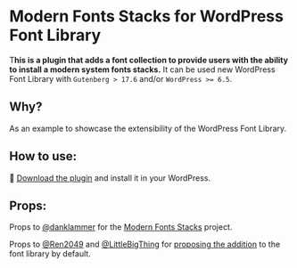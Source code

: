# Modern Fonts Stacks for WordPress Font Library

T**his is a plugin that adds a font collection to provide users with the ability to install a modern system fonts stacks.**
It can be used new WordPress Font Library with `Gutenberg > 17.6` and/or `WordPress >= 6.5`.

## Why?
As an example to showcase the extensibility of the WordPress Font Library.

## How to use:
📁 [Download the plugin](https://github.com/matiasbenedetto/modern-fonts-stacks-for-wp-font-library/releases/latest) and install it in your WordPress.


## Props:
Props to [@danklammer](https://github.com/danklammer) for the [Modern Fonts Stacks](https://modernfontstacks.com/) project.

Props to [@Ren2049](https://github.com/Ren2049) and [@LittleBigThing](https://github.com/LittleBigThing) for [proposing the addition](https://github.com/WordPress/gutenberg/issues/54186) to the font library by default.

